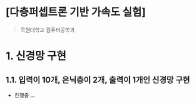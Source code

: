 [다층퍼셉트론 기반 가속도 실험] 
======================

> 목원대학교 컴퓨터공학과


# 1. 신경망 구현
## 1.1. 입력이 10개, 은닉층이 2개, 출력이 1개인 신경망 구현
- 진행중 ...

